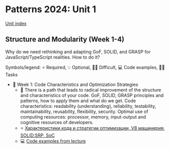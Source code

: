 # Patterns 2024: Unit 1

[Unit index](../README.md)

## Structure and Modularity (Week 1-4)

Why do we need rethinking and adapting GoF, SOLID, and GRASP
for JavaScript/TypeScript realities. How to do it?

Symbols/legend: ⭐ Required, 💡 Optional, 🧑‍🎓 Difficult, 💻 Code examples, 🧑‍💻 Tasks

- 📆 Week 1: Code Characteristics and Optimization Strategies
  - 🧩 There is a path that leads to radical improvement of the structure and
    characteristics of your code. GoF, SOLID, GRASP principles and
    patterns, how to apply them and what do we get. Code characteristics:
    readability (understanding), reliability, testability,
    maintainability, reusability, flexibility, security. Optimal use of
    computing resources: processor, memory, input-output and cognitive
    resources of developers.
  - ⭐ [Характеристики кода и стратегии оптимизации, V8 машинерия, SOLID:SRP, SoC](https://youtu.be/ZzGPZ4d8K-8)
  - 💻 [Code examples from lecture](week_1_code_characteristics_and_optimization_strategies/code_examples_from_lecture)

[//]: # (  - 🧑‍💻 [Practical tasks]&#40;https://github.com/metatech-university/Patterns-2024-Unit1/blob/main/Tasks/1-soc-opt.js&#41;)

[//]: # (  - 💡 [Принципы SOLID]&#40;https://youtu.be/B2guSV8EMn0&#41;)

[//]: # (  - 💡 Принципы GRASP: [часть 1]&#40;https://youtu.be/vm8p4jIQwp4&#41;, [часть 2]&#40;https://youtu.be/aJGB7TLwiig&#41;)

[//]: # (  - 💡 [Принципы GRASP еще одна лекция]&#40;https://youtu.be/ExauFjYV_lQ&#41;)

[//]: # (  - 💡 [Паттерны GoF]&#40;https://youtu.be/AQ21QE1BJrc&#41;)

[//]: # (  - 💡 [Мономорфный и полиморфный код, инлайн-кэш, скрытые классы в JavaScript]&#40;https://www.youtube.com/watch?v=9JUY3prnCQ4&#41;)

[//]: # (  - 🧑‍🎓 [What's up with monomorphism? By Vyacheslav Egorov]&#40;https://mrale.ph/blog/2015/01/11/whats-up-with-monomorphism.html&#41;)

[//]: # (- 📆 Week 2: Native features in language and platforms)

[//]: # (  - JavaScript has built-in contracts: Thenable, Iterable, AsyncIterator,)

[//]: # (    Callback-last, Callable, Cancelable, Observable, but the culture of)

[//]: # (    developing through contracts and interfaces is not popular enough in)

[//]: # (    the community. How can we improve development performance with)

[//]: # (    Knowledge-driven approach. How patterns may help us in this direction:)

[//]: # (    to delivery quick and effective, to be performant, to make everydays)

[//]: # (    work interesting, to be motivated and never burnout.)

[//]: # (  - ⭐ [Контракты `Callback` и `Callback-last-error-first`]&#40;https://youtu.be/vcOGCWL-eZc&#41;)

[//]: # (  - ⭐ [Контракт `Thenabe`]&#40;https://youtu.be/CHQcDllD_io&#41;)

[//]: # (  - 💡 [Thenable из старой лекции]&#40;https://youtu.be/Jdf_tZuJbHI&#41;)

[//]: # (- 📆 Week 3: Instantiation: Creational Patterns and Techniques)

[//]: # (  - Creational patterns: Constructor, Singleton, Factory, Pool, Builder,)

[//]: # (    Prototype, Flyweight, other patterns and techniques. Let’s find)

[//]: # (    related principles and rethink applied importance of GRASP: Creator;)

[//]: # (    GRASP: Polymorphism, SOLID: ISP; Aggregation and Composition. How to)

[//]: # (    Save memory and other resources; how to use optimizations and caching.)

[//]: # (    How to develop extremely quick and low-latency code for any devices)

[//]: # (    we need to support and make this code clear for colleagues.)

[//]: # (- 📆 Week 4: Isolation and Separation of Concerns)

[//]: # (  - SoC is a general engineering principle to build flexible, reliable,)

[//]: # (    and easy-modifying systems. We may use GoF patterns: Mediator, Bridge,)

[//]: # (    Abstract factory, Strategy &#40;JavaScript-specific implementation:)

[//]: # (    Map<PropertyKey, Implementation>&#41;; Modularity; GRASP: Information)

[//]: # (    Expert, Indirection, and Protected variations principles; SOLID: SRP;)

[//]: # (    This will improve code testability and reduce integration expenses.)

[//]: # (  - ⭐ [Структура приложений: системы модульности, пакеты и зависимости]&#40;https://youtu.be/d6DjTAAHxPU&#41;)

[//]: # (  - ⭐ [Слои и внедрение зависимостей]&#40;https://youtu.be/O3TeD5yU9aw&#41;)

[//]: # ()
[//]: # (## Q&A recordings)

[//]: # ()
[//]: # (| Week | Monday | Tuesday | Wednesday | Thursday |)

[//]: # (| ---- | ------ | ------- | --------- | -------- |)

[//]: # (|    0 |  | [🧩 Welcome meetup 🚀]&#40;https://youtu.be/Hcv1TYxcQ3g&#41; |  | [🎧 Community call #172]&#40;https://youtu.be/eHe96iWD-iM&#41; |)

[//]: # (|    1 | [🎧 Patterns Q&A #1]&#40;https://youtu.be/R8Jvj8yS5oM&#41; | [🎧 Node.js Q&A #37]&#40;https://youtu.be/YquMya5MMXs&#41; | [🎧 Async Q&A #39]&#40;https://youtu.be/wIZSWocOlWE&#41; | [🎧 Community call #173]&#40;https://youtu.be/TdA3sHJTg4Q&#41; |)

[//]: # ()
[//]: # (## Patterns catalog)

[//]: # ()
[//]: # (- 🧩 Gof Patterns)

[//]: # (  - 📢 [GoF patterns for Node.js and JavaScript &#40;seminar fragment&#41;]&#40;https://youtu.be/7TjzsZCQQqg&#41;)

[//]: # (  - 🏭 Creational patterns)

[//]: # (    - Abstract factory)

[//]: # (    - [Builder]&#40;https://github.com/HowProgrammingWorks/Builder&#41;)

[//]: # (    - [Factory method]&#40;https://github.com/HowProgrammingWorks/Factory&#41;)

[//]: # (    - [Prototype]&#40;https://github.com/HowProgrammingWorks/PrototypePattern&#41; do not confuse with [Prototype-programming]&#40;https://github.com/HowProgrammingWorks/Prototype&#41;)

[//]: # (    - [Singleton]&#40;https://github.com/HowProgrammingWorks/Singleton&#41;)

[//]: # (  - 🤝 Structural patterns)

[//]: # (    - [Adapter]&#40;https://github.com/HowProgrammingWorks/Adapter&#41;)

[//]: # (    - [Bridge]&#40;https://github.com/HowProgrammingWorks/Bridge&#41;)

[//]: # (    - [Composite]&#40;https://github.com/HowProgrammingWorks/Composite&#41;)

[//]: # (    - [Decorator]&#40;&#41;)

[//]: # (    - [Facade]&#40;https://github.com/HowProgrammingWorks/Facade&#41;)

[//]: # (    - [Flyweight]&#40;https://github.com/HowProgrammingWorks/Flyweight&#41;)

[//]: # (    - [Proxy]&#40;https://github.com/HowProgrammingWorks/Proxy&#41;)

[//]: # (  - ⚡ Behavioral patterns)

[//]: # (    - Chain of responsibility)

[//]: # (      - [Chain of responsibility]&#40;https://github.com/HowProgrammingWorks/ChainOfResponsibility&#41;)

[//]: # (      - Middleware)

[//]: # (    - [Command]&#40;https://github.com/HowProgrammingWorks/Command&#41;)

[//]: # (    - Interpreter)

[//]: # (    - [Iterator]&#40;https://github.com/HowProgrammingWorks/Iterator&#41;)

[//]: # (    - Mediator)

[//]: # (    - Memento)

[//]: # (    - Observable and Observer: EventEmitter, EventTarget)

[//]: # (      - [EventTarget and EventEmitter]&#40;https://github.com/HowProgrammingWorks/Events&#41;)

[//]: # (      - [EventEmitter]&#40;https://github.com/HowProgrammingWorks/EventEmitter&#41;)

[//]: # (      - [Observer]&#40;https://github.com/HowProgrammingWorks/Observer&#41;)

[//]: # (    - State)

[//]: # (    - [Strategy]&#40;https://github.com/HowProgrammingWorks/Strategy&#41;)

[//]: # (    - Template method)

[//]: # (    - [Visitor]&#40;https://github.com/HowProgrammingWorks/Visitor&#41;)

[//]: # (- 🧩 GRASP patterns)

[//]: # (  - 📢 Intro video)

[//]: # (    - [GRASP Overview]&#40;https://youtu.be/ExauFjYV_lQ&#41;)

[//]: # (    - Part 1 - [GRASP for Node.js and Javascript]&#40;https://youtu.be/vm8p4jIQwp4&#41;)

[//]: # (    - Part 2 - coming soon)

[//]: # (  - [Information expert]&#40;https://youtu.be/cCHL329_As0&#41;)

[//]: # (  - Creator)

[//]: # (  - Controller)

[//]: # (  - Indirection)

[//]: # (  - [Low coupling]&#40;https://youtu.be/IGXdPOZ3Fyk&#41;)

[//]: # (  - [High cohesion]&#40;https://youtu.be/IGXdPOZ3Fyk&#41;)

[//]: # (  - Polymorphism)

[//]: # (  - Protected variations)

[//]: # (  - [Pure fabrication]&#40;https://youtu.be/CV577a0RHBM&#41;)

[//]: # (  - [Real code examples]&#40;https://youtu.be/4AMVQ2-2DcM&#41;)

[//]: # (- 🧩 SOLID Patterns)

[//]: # (  - 📢 Intro video: [SOLID for Node.js and Javascript]&#40;https://youtu.be/B2guSV8EMn0&#41;)

[//]: # (  - [SOLID Interview questions]&#40;https://youtu.be/-9OM6-6pZw8&#41;)

[//]: # (  - [Single responsibility principle]&#40;https://youtu.be/o4bQywkBKOI&#41;)

[//]: # (  - Open/closed principle)

[//]: # (  - [Liskov substitution principle]&#40;https://youtu.be/RbhYxygxroc&#41;)

[//]: # (  - Interface segregation principle)

[//]: # (  - Dependency inversion principle)